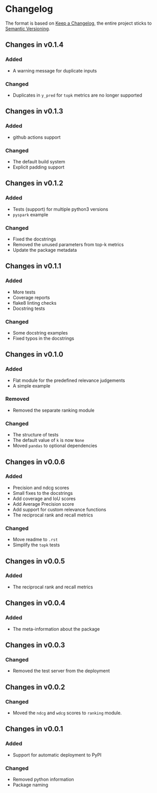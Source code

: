 # Changelog

The format is based on [Keep a Changelog](https://keepachangelog.com/en/1.0.0/),
the entire project sticks to [Semantic Versioning](https://semver.org/spec/v2.0.0.html).

## Changes in v0.1.4

### Added
- A warning message for duplicate inputs

### Changed
- Duplicates in `y_pred` for `topk` metrics are no longer supported

## Changes in v0.1.3

### Added
- github actions support

### Changed
- The default build system
- Explicit padding support


## Changes in v0.1.2

### Added
- Tests (support) for multiple python3 versions
- `pyspark` example

### Changed
- Fixed the docstrings
- Removed the unused parameters from top-k metrics
- Update the package metadata


## Changes in v0.1.1

### Added
- More tests
- Coverage reports
- flake8 linting checks
- Docstring tests

### Changed
- Some docstring examples
- Fixed typos in the docstrings


## Changes in v0.1.0

### Added
- Flat module for the predefined relevance judgements
- A simple example

### Removed
- Removed the separate ranking module

### Changed
- The structure of tests
- The default value of `k` is now `None`
- Moved `pandas` to optional dependencies

## Changes in v0.0.6

### Added
- Precision and ndcg scores
- Small fixes to the docstrings
- Add coverage and IoU scores
- Add Average Precision score
- Add support for custom relevance functions
- The reciprocal rank and recall metrics

### Changed
- Move readme to `.rst`
- Simplify the `topk` tests

## Changes in v0.0.5

### Added
- The reciprocal rank and recall metrics

## Changes in v0.0.4

### Added
- The meta-information about the package

## Changes in v0.0.3

### Changed
- Removed the test server from the deployment

## Changes in v0.0.2

### Changed
- Moved the `ndcg` and `wdcg` scores to `ranking` module.

## Changes in v0.0.1

### Added
- Support for automatic deployment to PyPI

### Changed
- Removed python information
- Package naming
